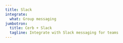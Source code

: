 ```yaml
---
title: Slack
integrate:
  what: Group messaging
jumbotron:
  title: Cerb + Slack
  tagline: Integrate with Slack messaging for teams
---
```


